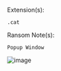 Extension(s): 
```
.cat
```
Ransom Note(s): 
```
Popup Window
```
![image](https://github.com/user-attachments/assets/ac339b9e-62fb-41c6-a821-5e3ab706c8c4)
